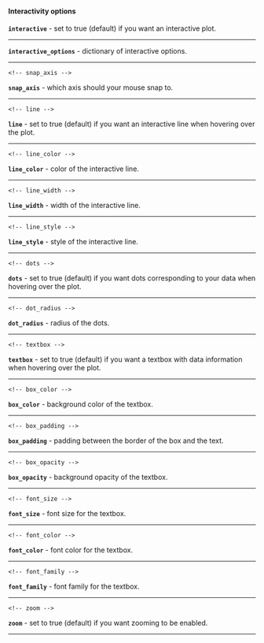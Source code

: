 #### <a name="plot_options_category_interactivity"></a>Interactivity options

<!-- interactive -->
<a name="plot_option_interactive"></a>**`interactive`** - set to true (default) if you want an interactive plot.


----

<!-- interactive_options -->
<a name="plot_option_interactive_options"></a>**`interactive_options`** - dictionary of interactive options.


----

    <!-- snap_axis -->
<a name="plot_option_interactive_snap_axis"></a>**`snap_axis`** - which axis should your mouse snap to.


----

    <!-- line -->
<a name="plot_option_interactive_line"></a>**`line`** - set to true (default) if you want an interactive line when hovering over the plot.


----

    <!-- line_color -->
<a name="plot_option_interactive_line_color"></a>**`line_color`** - color of the interactive line.


----

    <!-- line_width -->
<a name="plot_option_interactive_line_width"></a>**`line_width`** - width of the interactive line.


----

    <!-- line_style -->
<a name="plot_option_interactive_line_style"></a>**`line_style`** - style of the interactive line.


----

    <!-- dots -->
<a name="plot_option_interactive_dots"></a>**`dots`** - set to true (default) if you want dots corresponding to your data when hovering over the plot.


----

    <!-- dot_radius -->
<a name="plot_option_interactive_dot_radius"></a>**`dot_radius`** - radius of the dots.


----

    <!-- textbox -->
<a name="plot_option_interactive_textbox"></a>**`textbox`** - set to true (default) if you want a textbox with data information when hovering over the plot.


----

    <!-- box_color -->
<a name="plot_option_interactive_box_color"></a>**`box_color`** - background color of the textbox.


----

    <!-- box_padding -->
<a name="plot_option_interactive_box_padding"></a>**`box_padding`** - padding between the border of the box and the text.


----

    <!-- box_opacity -->
<a name="plot_option_interactive_box_opacity"></a>**`box_opacity`** - background opacity of the textbox.


----

    <!-- font_size -->
<a name="plot_option_interactive_font_size"></a>**`font_size`** - font size for the textbox.


----

    <!-- font_color -->
<a name="plot_option_interactive_font_color"></a>**`font_color`** - font color for the textbox.


----

    <!-- font_family -->
<a name="plot_option_interactive_font_family"></a>**`font_family`** - font family for the textbox.


----

    <!-- zoom -->
<a name="plot_option_interactive_zoom"></a>**`zoom`** - set to true (default) if you want zooming to be enabled.


----
